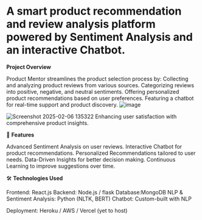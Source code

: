 # A smart product recommendation and review analysis platform powered by Sentiment Analysis and an interactive Chatbot.

**Project Overview**

Product Mentor streamlines the product selection process by:
Collecting and analyzing product reviews from various sources.
Categorizing reviews into positive, negative, and neutral sentiments.
Offering personalized product recommendations based on user preferences.
Featuring a chatbot for real-time support and product discovery.
![image](https://github.com/user-attachments/assets/d053c72e-d0f9-4f6f-a208-685eab139471)

![Screenshot 2025-02-06 135322](https://github.com/user-attachments/assets/a11bb0f5-b928-4a02-bf05-6cb531885e31)
Enhancing user satisfaction with comprehensive product insights.

🚀 **Features**

Advanced Sentiment Analysis on user reviews.
Interactive Chatbot for product recommendations.
Personalized Recommendations tailored to user needs.
Data-Driven Insights for better decision making.
Continuous Learning to improve suggestions over time.

🛠️ **Technologies Used**

Frontend: React.js
Backend: Node.js / flask 
Database:MongoDB 
NLP & Sentiment Analysis: Python (NLTK, BERT)
Chatbot: Custom-built with NLP 

Deployment: Heroku / AWS / Vercel (yet to host)
